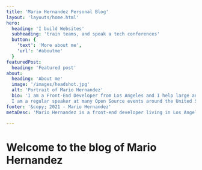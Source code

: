```yaml
---
title: 'Mario Hernandez Personal Blog'
layout: 'layouts/home.html'
hero:
  heading: 'I build Websites'
  subheading: 'train teams, and speak a tech conferences'
  button: {
    'text': 'More about me',
    'url': '#aboutme'
  }
featuredPost:
  heading: 'Featured post'
about:
  heading: 'About me'
  image: '/images/headshot.jpg'
  alt: 'Portrait of Mario Hernandez'
  bio: 'I am a Front-End Developer from Los Angeles and I help large and small organizations build and deploy web systems. I work with Mediacurrent as the Head of Learning, where I lead all training initiatives.
  I am a regular speaker at many Open Source events around the United States and train teams to become better developers.  I co-host the Mediacurrent Open Water Podcast.'
footer: '&copy; 2021 - Mario Hernandez'
metaDesc: 'Mario Hernandez is a front-end developer living in Los Angeles'

---
```


# Welcome to the blog of Mario Hernandez
